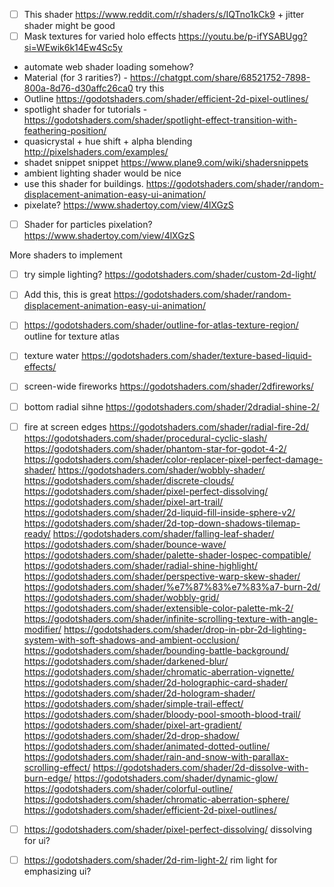 

- [ ] This shader https://www.reddit.com/r/shaders/s/IQTno1kCk9 + jitter shader might be good
- [ ] Mask textures for varied holo effects https://youtu.be/p-ifYSABUgg?si=WEwik6k14Ew4Sc5y
- automate web shader loading somehow?
- Material (for 3 rarities?) - https://chatgpt.com/share/68521752-7898-800a-8d76-d30affc26ca0 try this
- Outline https://godotshaders.com/shader/efficient-2d-pixel-outlines/
- spotlight shader for tutorials - https://godotshaders.com/shader/spotlight-effect-transition-with-feathering-position/
- quasicrystal + hue shift + alpha blending http://pixelshaders.com/examples/ 
- shadet snippet snippet https://www.plane9.com/wiki/shadersnippets
- ambient lighting shader would be nice
- use this shader for buildings. https://godotshaders.com/shader/random-displacement-animation-easy-ui-animation/
- pixelate? https://www.shadertoy.com/view/4lXGzS
- [ ] Shader for particles pixelation? https://www.shadertoy.com/view/4lXGzS


More shaders to implement
- [ ] try simple lighting? https://godotshaders.com/shader/custom-2d-light/
- [ ] Add this, this is great https://godotshaders.com/shader/random-displacement-animation-easy-ui-animation/
- [ ] https://godotshaders.com/shader/outline-for-atlas-texture-region/ outline for texture atlas
- [ ] texture water https://godotshaders.com/shader/texture-based-liquid-effects/
- [ ] screen-wide fireworks https://godotshaders.com/shader/2dfireworks/
- [ ] bottom radial sihne https://godotshaders.com/shader/2dradial-shine-2/
- [ ] fire at screen edges https://godotshaders.com/shader/radial-fire-2d/
https://godotshaders.com/shader/procedural-cyclic-slash/
https://godotshaders.com/shader/phantom-star-for-godot-4-2/
https://godotshaders.com/shader/color-replacer-pixel-perfect-damage-shader/
https://godotshaders.com/shader/wobbly-shader/
https://godotshaders.com/shader/discrete-clouds/
https://godotshaders.com/shader/pixel-perfect-dissolving/
https://godotshaders.com/shader/pixel-art-trail/
https://godotshaders.com/shader/2d-liquid-fill-inside-sphere-v2/
https://godotshaders.com/shader/2d-top-down-shadows-tilemap-ready/
https://godotshaders.com/shader/falling-leaf-shader/
https://godotshaders.com/shader/bounce-wave/
https://godotshaders.com/shader/palette-shader-lospec-compatible/
https://godotshaders.com/shader/radial-shine-highlight/
https://godotshaders.com/shader/perspective-warp-skew-shader/
https://godotshaders.com/shader/%e7%87%83%e7%83%a7-burn-2d/
https://godotshaders.com/shader/wobbly-grid/
https://godotshaders.com/shader/extensible-color-palette-mk-2/
https://godotshaders.com/shader/infinite-scrolling-texture-with-angle-modifier/
https://godotshaders.com/shader/drop-in-pbr-2d-lighting-system-with-soft-shadows-and-ambient-occlusion/
https://godotshaders.com/shader/bounding-battle-background/
https://godotshaders.com/shader/darkened-blur/
https://godotshaders.com/shader/chromatic-aberration-vignette/
https://godotshaders.com/shader/2d-holographic-card-shader/
https://godotshaders.com/shader/2d-hologram-shader/
https://godotshaders.com/shader/simple-trail-effect/
https://godotshaders.com/shader/bloody-pool-smooth-blood-trail/
https://godotshaders.com/shader/pixel-art-gradient/
https://godotshaders.com/shader/2d-drop-shadow/
https://godotshaders.com/shader/animated-dotted-outline/
https://godotshaders.com/shader/rain-and-snow-with-parallax-scrolling-effect/
https://godotshaders.com/shader/2d-dissolve-with-burn-edge/
https://godotshaders.com/shader/dynamic-glow/
https://godotshaders.com/shader/colorful-outline/
https://godotshaders.com/shader/chromatic-aberration-sphere/
https://godotshaders.com/shader/efficient-2d-pixel-outlines/


- [ ] https://godotshaders.com/shader/pixel-perfect-dissolving/ dissolving for  ui?
- [ ] https://godotshaders.com/shader/2d-rim-light-2/ rim light for emphasizing ui?